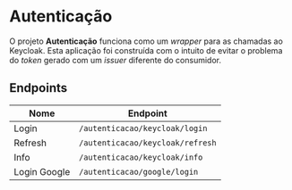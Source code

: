# Autenticação

O projeto **Autenticação** funciona como um *wrapper* para as chamadas ao Keycloak. Esta aplicação foi construída com o intuito de evitar o problema do *token* gerado com um *issuer* diferente do consumidor.

## Endpoints

| Nome    | Endpoint                         |
| ---------------- | -------------------------------- |
| Login            | `/autenticacao/keycloak/login`   |
| Refresh          | `/autenticacao/keycloak/refresh` |
| Info             | `/autenticacao/keycloak/info`    |
| Login Google     | `/autenticacao/google/login`     |